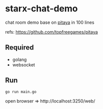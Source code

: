 # starx-chat-demo
chat room demo base on [pitaya](https://github.com/topfreegames/pitaya) in 100 lines

refs: https://github.com/topfreegames/pitaya

## Required
- golang
- websocket

## Run
```
go run main.go
```

open browser => http://localhost:3250/web/
